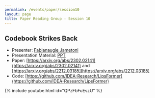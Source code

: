 ```yaml
---
permalink: /events/paper/session10
layout: page
title: Paper Reading Group - Session 10
---
```


## Codebook Strikes Back

- Presenter: [Fabianaugie Jametoni](https://www.linkedin.com/in/fabianaugie-jametoni-7ab1301b0/)
- Presentation Material: [PPT](https://docs.google.com/presentation/d/10n-0exqHVEV4Ou1IrPYIYXzb_DGkyemFL-FqSESsXuA/edit?usp=drivesdk)
- Paper: [https://arxiv.org/abs/2302.02141](https://arxiv.org/abs/2302.02141) and [https://arxiv.org/abs/2212.03185](https://arxiv.org/abs/2212.03185)
- Code: [https://github.com/IDEA-Research/LipsFormer](https://github.com/IDEA-Research/LipsFormer)


{% include youtube.html id="QPzFbFuEszU" %}
